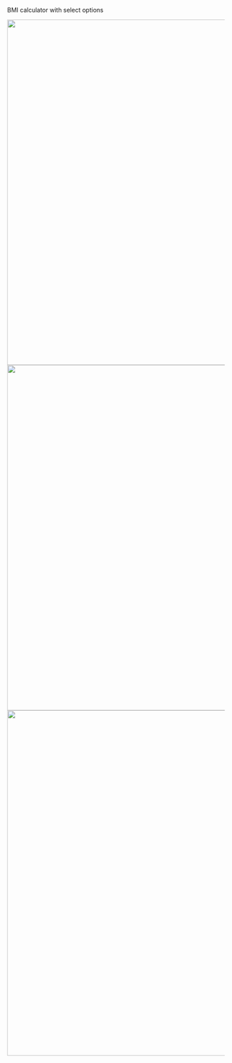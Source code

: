 BMI calculator with select options

<img src="resources/images/program1.jpg" width="800">
<img src="resources/images/program2.jpg" width="800">
<img src="resources/images/program3.jpg" width="800">
